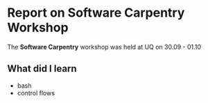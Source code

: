 # Report on Software Carpentry Workshop

The **Software Carpentry** workshop was held at UQ on 30.09 - 01.10

## What did I learn
* bash
* control flows

### 
